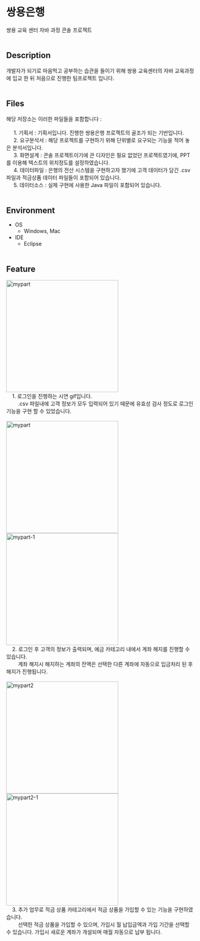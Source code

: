 # 쌍용은행
쌍용 교육 센터 자바 과정 콘솔 프로젝트
<br /><br />
## Description
개발자가 되기로 마음먹고 공부하는 습관을 들이기 위해 쌍용 교육센터의 자바 교육과정에 입교 한 뒤 처음으로 진행한 팀프로젝트 입니다.<br /><br />
## Files
해당 저장소는 이러한 파일들을 포함합니다 :<br />
<br />
&nbsp;&nbsp;&nbsp;&nbsp; 1. 기획서 : 기획서입니다. 진행한 쌍용은행 프로젝트의 골조가 되는 기반입니다. <br />
&nbsp;&nbsp;&nbsp;&nbsp; 2. 요구분석서 : 해당 프로젝트를 구현하기 위해 단위별로 요구되는 기능을 적어 놓은 분석서입니다. <br />
&nbsp;&nbsp;&nbsp;&nbsp; 3. 화면설계 : 콘솔 프로젝트이기에 큰 디자인은 필요 없었던 프로젝트였기에, PPT를 이용해 텍스트의 위치정도를 설정하였습니다.<br />
&nbsp;&nbsp;&nbsp;&nbsp; 4. 데이터파일 : 은행의 전산 시스템을 구현하고자 했기에 고객 데이터가 담긴 .csv 파일과 적금상품 데이터 파일들이 포함되어 있습니다. <br /> 
&nbsp;&nbsp;&nbsp;&nbsp; 5. 데이터소스 : 실제 구현에 사용한 Java 파일이 포함되어 있습니다. <br /><br />
## Environment
* OS
  * Windows, Mac
* IDE
  * Eclipse
<br /><br />
## Feature
<img width="300" height="300" alt="mypart" src="https://user-images.githubusercontent.com/80881138/153332912-1cefbd8b-37ad-4045-ac33-63c193595be8.gif" >
<br />
&nbsp;&nbsp;&nbsp;&nbsp;1. 로그인을 진행하는 시연 gif입니다.<br /> 
&nbsp;&nbsp;&nbsp;&nbsp;&nbsp;&nbsp;&nbsp;&nbsp;.csv 파일내에 고객 정보가 모두 입력되어 있기 때문에 유효성 검사 정도로 로그인 기능을 구현 할 수 있었습니다. <br />
<br />
<img width="300" height="300" alt="mypart" src="https://user-images.githubusercontent.com/80881138/153333301-3f196b70-95c4-4012-a6fe-beb492f4d325.png">
<img width="300" height="300" alt="mypart-1" src="https://user-images.githubusercontent.com/80881138/153332962-37d5a291-f6e7-46eb-ac59-87156900ac0b.png">
<br />
&nbsp;&nbsp;&nbsp;&nbsp;2. 로그인 후 고객의 정보가 출력되며, 예금 카테고리 내에서 계좌 해지를 진행할 수 있습니다. <br /> 
&nbsp;&nbsp;&nbsp;&nbsp;&nbsp;&nbsp;&nbsp;&nbsp;계좌 해지시 해지하는 계좌의 잔액은 선택한 다른 계좌에 자동으로 입금처리 된 후 해지가 진행됩니다.
<br /><br />
<img width="300" height="300" alt="mypart2" src="https://user-images.githubusercontent.com/80881138/153333862-23f01414-8bd0-42d4-af77-4b0eacf8e882.png">
<img width="300" height="300" alt="mypart2-1" src="https://user-images.githubusercontent.com/80881138/153333865-f99e398b-0cff-4740-bcd6-b70679540d8b.png">
<br />
&nbsp;&nbsp;&nbsp;&nbsp;3. 추가 업무로 적금 상품 카테고리에서 적금 상품을 가입할 수 있는 기능을 구현하였습니다. <br /> 
&nbsp;&nbsp;&nbsp;&nbsp;&nbsp;&nbsp;&nbsp;&nbsp;선택한 적금 상품을 가입할 수 있으며, 가입시 월 납입금액과 가입 기간을 선택할 수 있습니다. 가입시 새로운 계좌가 개설되며 매월 자동으로 납부 됩니다.

